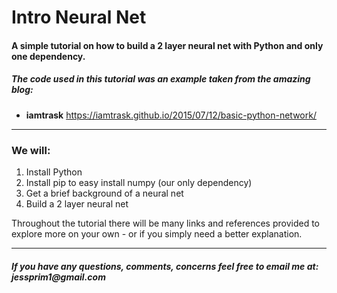 # Intro Neural Net

#### A simple tutorial on how to build a 2 layer neural net with Python and only one dependency. 
##### The code used in this tutorial was an example taken from the amazing blog: 
 - __iamtrask__  https://iamtrask.github.io/2015/07/12/basic-python-network/
 
-------
### We will:
1) Install Python
2) Install pip to easy install numpy (our only dependency)
3) Get a brief background of a neural net
4) Build a 2 layer neural net

Throughout the tutorial there will be many links and references provided to 
explore more on your own - or if you simply need a better explanation.

----------
##### If you have any questions, comments, concerns feel free to email me at: __jessprim1@gmail.com__
